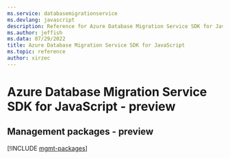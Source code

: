 ```yaml
---
ms.service: databasemigrationservice
ms.devlang: javascript
description: Reference for Azure Database Migration Service SDK for JavaScript
ms.author: jeffish
ms.data: 07/29/2022
title: Azure Database Migration Service SDK for JavaScript
ms.topic: reference
author: xirzec
---
```

# Azure Database Migration Service SDK for JavaScript - preview

## Management packages - preview
[!INCLUDE [mgmt-packages](database-migration-service-mgmt-index.md)]